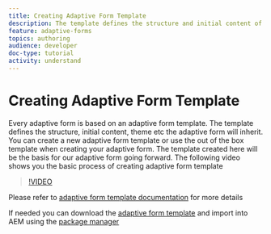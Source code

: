 ```yaml
---
title: Creating Adaptive Form Template
description: The template defines the structure and initial content of the Adaptive Form.
feature: adaptive-forms
topics: authoring
audience: developer
doc-type: tutorial
activity: understand
---
```


# Creating Adaptive Form Template

Every adaptive form is based on an adaptive form template. The template defines the structure, initial content, theme etc the adaptive form will inherit. You can create a new adaptive form template or use the out of the box template when creating your adaptive form.
The template created here will be the basis for our adaptive form going forward.
The following video shows you the basic process of creating adaptive form template

>[!VIDEO](https://video.tv.adobe.com/v/37324/quality=9)

Please refer to [adaptive form template documentation](https://docs.adobe.com/content/help/en/experience-manager-65/forms/adaptive-forms-advanced-authoring/template-editor.html) for more details  

If needed you can download the [adaptive form template](assets/peak-application-template.zip) and import into AEM using the [package manager](http://localhost:4502/crx/packmgr/index.jsp)




